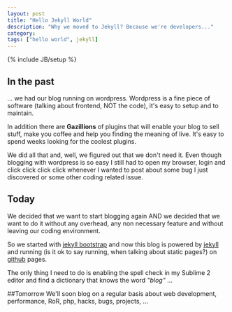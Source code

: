 ```yaml
---
layout: post
title: "Hello Jekyll World"
description: "Why we moved to Jekyll? Because we're developers..."
category: 
tags: ["hello world", jekyll]
---
```

{% include JB/setup %}

## In the past
... we had our blog running on wordpress. 
Wordpress is a fine piece of software (talking about frontend, NOT the code), it's easy to setup and to maintain. 

In addition there are **Gazillions** of plugins that will enable your blog to sell stuff, make you coffee and help you finding the meaning of live. It's easy to spend weeks looking for the coolest plugins. 

We did all that and, well, we figured out that we don't need it. Even though blogging with wordpress is so easy I still had to open my browser, login and click click click click whenever I wanted to post about some bug I just discovered or some other coding related issue.
## Today
We decided that we want to start blogging again AND we decided that we want to do it without any overhead, any non necessary feature and without leaving our coding environment. 

So we started with [jekyll bootstrap](http://jekyllbootstrap.com/) and now this blog is powered by [jekyll](http://jekyllrb.com/) and running (is it ok to say running, when talking about static pages?) on [github](http://pages.github.com/) pages. 

The only thing I need to do is enabling the spell check in my Sublime 2 editor and find a dictionary that knows the word *"blog"* ...

##Tomorrow
We'll soon blog on a regular basis about web development, performance, RoR, php, hacks, bugs, projects, ... 